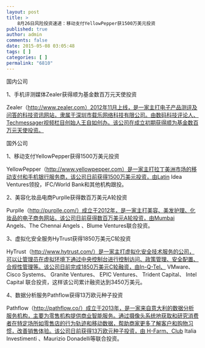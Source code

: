 ```yaml
---
layout: post
title: >
    8月26日风险投资速递：移动支付YellowPepper获1500万美元投资
published: true
author: admin
comments: false
date: 2015-05-08 03:05:48
tags: [ ]
categories: [ ]
permalink: "6810"
---
```



国内公司

1、手机评测媒体Zealer获得顺为基金数百万元天使投资

Zealer（http://www.zealer.com）2012年11月上线，是一家主打电子产品测评及问答的科技资讯网站，隶属于深圳市载乐网络科技有限公司。由数码科技评论人、Techmessager视频栏目创始人王自如创办。该公司在成立初期获得顺为基金数百万元天使投资。

国外公司

1、移动支付YellowPepper获得1500万美元投资

YellowPepper（http://www.yellowpepper.com）是一家主打拉丁美洲市场的移动支付和手机银行服务商，该公司日前获得1500万美元投资，由Latin Idea Ventures领投，IFC/World Bank和其他机构跟投。

2、美容化妆品电商Purplle获得数百万美元A轮投资

Purplle（http://purplle.com/）成立于2012年，是一家主打美容、美发护理、化妆品的电子商务网站，该公司日前获得数百万美元A轮投资，由Mumbai Angels、The Chennai Angels 、Blume Ventures联合投资。

3、虚拟化安全服务HyTrust获得1850万美元C轮投资

HyTrust（http://www.hytrust.com/）是一家主打虚拟化安全技术服务的公司，可以让管理员在虚拟环境下通过中央控制台进行控制访问、政策管理、安全配置、合规性管理等。该公司日前完成1850万美元C轮融资，由In-Q-Tel、 VMware、 Cisco Systems、 Granite Ventures、 EPIC Ventures、 Trident Capital、 Intel Capital 联合投资，这样该公司累计融资达到3450万美元。

4、数据分析服务Pathflow获得13万欧元种子投资

Pathflow（http://pathflow.co/）成立于2013年，是一家来自意大利的数据分析服务机构，主要为零售机构提供商业智能服务。通过摄像头系统地获取和研究消费者在特定场所如零售店的行为轨迹和移动数据，帮助商家更多了解客户和购物习惯，改善销售体验。该公司日前获得13万欧元种子投资，由 H-Farm、Club Italia Investimenti 、Maurizio Donadelli等联合投资。